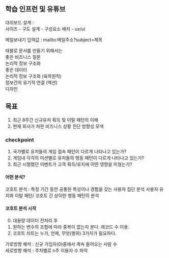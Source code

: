 학습
인프런 및 유튜브<br/>
----

대쉬보드 설계 :<br/>
 사이즈 - 구도 설계 - 구성요소 배치 - ux/ui
<br/>
 

메일보내기 입력값 : mailto:메일주소?subject=제목 <br/>


태블로 문서를 만들기 위해서는<br/>
좋은 비즈니스 질문<br/>
논리적 정보 구조화<br/>
좋은 데이터<br/>
논리적 정보 구조화 (육하원칙)<br/>
정보간의 유기적 연결 (액션)<br/>
디자인<br/>



## 목표
1. 최근 8주간 신규유저 획득 및 이탈 패턴의 이해
2. 현재 회사가 처한 비즈니스 상황 진단 방향성 모색


### checkpoint
1. 국가별로 유저들의 게임 접속 패턴이 다르게 나타나고 있는가?
2. 게임내 각각의 미션별로 유저들의 행동 패턴이 다르게 나타나고 있는가?
3. 최근 시행했던 이벤트가 고객 획득/유지에 어떤 영향을 미쳤는가?


#### 어떤 분석?
코호트 분석
: 특정 기간 동안 공통된 특성이나 경험을 갖는 사용자 집단 분석
사용자 유지와 이탈 패턴/ 코호트 간 상이한 행동 패턴의 분석


#### 코호트 분석 시작
0. 대용량 데이터 전처리 후
1. 원하는 변수의 조합에 따라 중복이 없는지 본다. 레코드 수 이용.
2. 코호트 차트는 누가, 언제, 무엇(행위) 3가지가 필요하다.

가로방향 해석 : 신규 가입자(0)중에서 계속 들어오는 사람 수<br/>
세로방향 해석 : 주차별로 n주 이용자 수 파악
